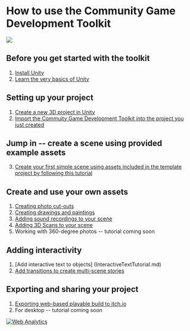# How to use the Community Game Development Toolkit

![](images/toolkit.jpg)

## Before you get started with the toolkit

1. [Install Unity](InstallingUnityTutorial.md)
2. [Learn the very basics of Unity](NavigatingTheUnityInterface.md)

## Setting up your project
1. [Create a new 3D project in Unity](Create3DProject.md)
2. [Import the Commuity Game Development Toolkit into the project you just created](ImportToolkit.md)

## Jump in -- create a scene using provided example assets  
3. [Create your first simple scene using assets included in the template project by following this tutorial](Tutorial-Using-Example-Assets.md)

## Create and use your own assets
1. 	[Creating photo cut-outs](CreatingArtwork-Photos.md)
2. 	[Creating drawings and paintings](CreatingArtwork-Drawings.md)
3. 	[Adding sound recordings to your scene](CreatingSoundRecordings.md)
4. [Adding 3D Scans to your scene](MakeYourOwn3DScansWithPolycam.md)
5. Working with 360-degree photos -- tutorial coming soon

## Adding interactivity
1. [Add interactive text to objects] (InteractiveTextTutorial.md)
1. [Add transitions to create multi-scene stories](SceneChangeTutorial.md)



## Exporting and sharing your project
1. [Exporting web-based playable build to itch.io](ExportingToItch.md)
1. 	For desktop -- tutorial coming soon


<!---- begin statcounter ---->
<script type="text/javascript">
var sc_project = 12399103;
var sc_invisible = 1;
var sc_security = "dbebcd0c";
</script>
<script type="text/javascript" src="https://www.statcounter.com/counter/counter.js" async></script>
<noscript>
<div class="statcounter">
    <a title="Web Analytics" href="https://statcounter.com/" target="_blank"><img class="statcounter" src="https://c.statcounter.com/12399103/0/dbebcd0c/1/" alt="Web Analytics" /></a>
</div>
</noscript>
<!-- end statcounter -->
 

